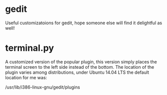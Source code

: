 # gedit
Useful customizatoions for gedit, hope someone else will find it delightful as well!

# terminal.py
A customized version of the popular plugin, this version simply places the terminal screen to the left side instead of the bottom. The location of the plugin varies among distributions, under Ubuntu 14.04 LTS the default location for me was:

/usr/lib/i386-linux-gnu/gedit/plugins
